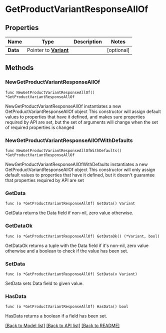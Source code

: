 # GetProductVariantResponseAllOf

## Properties

Name | Type | Description | Notes
------------ | ------------- | ------------- | -------------
**Data** | Pointer to [**Variant**](Variant.md) |  | [optional] 

## Methods

### NewGetProductVariantResponseAllOf

`func NewGetProductVariantResponseAllOf() *GetProductVariantResponseAllOf`

NewGetProductVariantResponseAllOf instantiates a new GetProductVariantResponseAllOf object
This constructor will assign default values to properties that have it defined,
and makes sure properties required by API are set, but the set of arguments
will change when the set of required properties is changed

### NewGetProductVariantResponseAllOfWithDefaults

`func NewGetProductVariantResponseAllOfWithDefaults() *GetProductVariantResponseAllOf`

NewGetProductVariantResponseAllOfWithDefaults instantiates a new GetProductVariantResponseAllOf object
This constructor will only assign default values to properties that have it defined,
but it doesn't guarantee that properties required by API are set

### GetData

`func (o *GetProductVariantResponseAllOf) GetData() Variant`

GetData returns the Data field if non-nil, zero value otherwise.

### GetDataOk

`func (o *GetProductVariantResponseAllOf) GetDataOk() (*Variant, bool)`

GetDataOk returns a tuple with the Data field if it's non-nil, zero value otherwise
and a boolean to check if the value has been set.

### SetData

`func (o *GetProductVariantResponseAllOf) SetData(v Variant)`

SetData sets Data field to given value.

### HasData

`func (o *GetProductVariantResponseAllOf) HasData() bool`

HasData returns a boolean if a field has been set.


[[Back to Model list]](../README.md#documentation-for-models) [[Back to API list]](../README.md#documentation-for-api-endpoints) [[Back to README]](../README.md)


